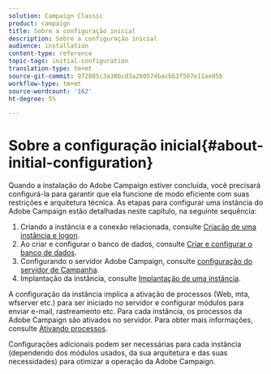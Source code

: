 ```yaml
---
solution: Campaign Classic
product: campaign
title: Sobre a configuração inicial
description: Sobre a configuração inicial
audience: installation
content-type: reference
topic-tags: initial-configuration
translation-type: tm+mt
source-git-commit: 972885c3a38bcd3a260574bacbb3f507e11ae05b
workflow-type: tm+mt
source-wordcount: '162'
ht-degree: 5%

---
```



# Sobre a configuração inicial{#about-initial-configuration}

Quando a instalação do Adobe Campaign estiver concluída, você precisará configurá-la para garantir que ela funcione de modo eficiente com suas restrições e arquitetura técnica. As etapas para configurar uma instância do Adobe Campaign estão detalhadas neste capítulo, na seguinte sequência:

1. Criando a instância e a conexão relacionada, consulte [Criação de uma instância e logon](../../installation/using/creating-an-instance-and-logging-on.md).
1. Ao criar e configurar o banco de dados, consulte [Criar e configurar o banco de dados](../../installation/using/creating-and-configuring-the-database.md).
1. Configurando o servidor Adobe Campaign, consulte [configuração do servidor de Campanha](../../installation/using/campaign-server-configuration.md).
1. Implantação da instância, consulte [Implantação de uma instância](../../installation/using/deploying-an-instance.md).

A configuração da instância implica a ativação de processos (Web, mta, wfserver etc.) para ser iniciado no servidor e configurar módulos para enviar e-mail, rastreamento etc. Para cada instância, os processos da Adobe Campaign são ativados no servidor. Para obter mais informações, consulte [Ativando processos](../../installation/using/campaign-server-configuration.md#enabling-processes).

Configurações adicionais podem ser necessárias para cada instância (dependendo dos módulos usados, da sua arquitetura e das suas necessidades) para otimizar a operação da Adobe Campaign.

